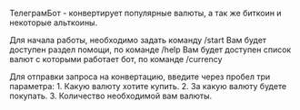 ТелеграмБот - конвертирует популярные валюты, а так же биткоин и некоторые альткоины.

Для начала работы, необходимо задать команду /start 
Вам будет доступен раздел помощи, по команде /help 
Вам будет доступен список валют с которыми работает бот, по команде /currency

Для отправки запроса на конвертацию, введите через пробел три параметра: 
     1. Какую валюту хотите купить. 
     2. За какую валюту будете покупать. 
     3. Количество необходимой вам валюты.
     
